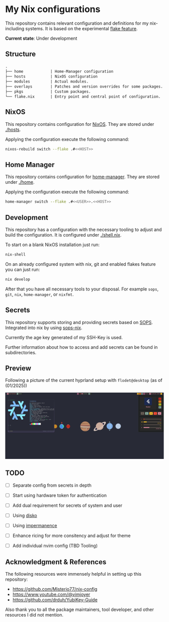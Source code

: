 # My Nix configurations

This repository contains relevant configuration and definitions for my nix-including systems.
It is based on the experimental [flake feature](https://nixos.wiki/wiki/Flakes).

**Current state**: Under development

## Structure

```
.
├── home            | Home-Manager configuration
├── hosts           | NixOS configuration
├── modules         | Actual modules.
├── overlays        | Patches and version overrides for some packages.
├── pkgs            | Custom packages.
└── flake.nix       | Entry point and central point of configuration.
```
## NixOS

This repository contains configuration for [NixOS](https://nixos.org/).
They are stored under [./hosts](./hosts/).

Applying the configuration execute the following command:

```sh
nixos-rebuild switch --flake .#<<HOST>>
```

## Home Manager

This repository contains configuration for [home-manager](https://github.com/nix-community/home-manager).
They are stored under [./home](./home/).

Applying the configuration execute the following command:

```sh
home-manager switch --flake .#<<USER>>.<<HOST>>
```

## Development

This repository has a configuration with the necessary tooling to adjust and build the configuration.
It is configured under [./shell.nix](./shell.nix).

To start on a blank NixOS installation just run:

```sh
nix-shell
```

On an already configured system with nix, git and enabled flakes feature you can just run:

```sh
nix develop
```

After that you have all necessary tools to your disposal.
For example `sops`, `git`, `nix`, `home-manager`, or `nixfmt`.

## Secrets

This repository supports storing and providing secrets based on [SOPS](https://getsops.io/).
Integrated into nix by using [sops-nix](https://github.com/Mic92/sops-nix).

Currently the age key generated of my SSH-Key is used.

Further information about how to access and add secrets can be found in subdirectories.


## Preview

Following a picture of the current hyprland setup with `flodet@desktop` (as of (01/2025))

![Hyprland preview](./.assets/2025-02-02_hyprland.png)

## TODO

- [ ] Separate config from secrets in depth
- [ ] Start using hardware token for authentication
- [ ] Add dual requirement for secrets of system and user
- [ ] Using [disko](https://github.com/nix-community/disko)
- [ ] Using [impermanence](https://github.com/nix-community/impermanence)
- [ ] Enhance ricing for more consitency and adjust for theme
- [ ] Add individual nvim config (TBD Tooling)


## Acknowledgment & References

The following resources were immensely helpful in setting up this repository:

- https://github.com/Misterio77/nix-config
- https://www.youtube.com/@vimjoyer
- https://github.com/drduh/YubiKey-Guide

Also thank you to all the package maintainers, tool developer, and other resources I did not mention.
